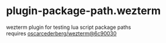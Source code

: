 # plugin-package-path.wezterm
wezterm plugin for testing lua script package paths\
requires [oscarcederberg/wezterm@6c90030](https://github.com/oscarcederberg/wezterm/commit/6c90030e329bb9c6a387703b0872281d6d78cd31)
